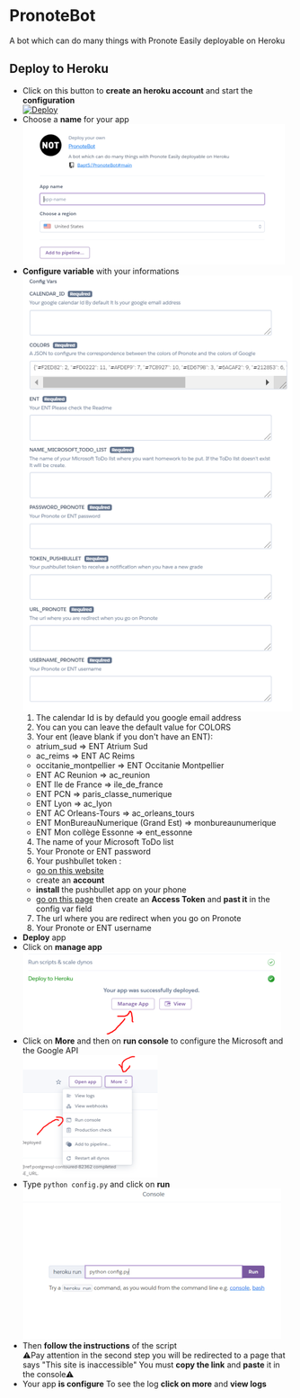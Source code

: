 # PronoteBot
A bot which can do many things with Pronote Easily deployable on Heroku

## Deploy to Heroku
* Click on this button to **create an heroku account** and start the **configuration**\
[![Deploy](https://www.herokucdn.com/deploy/button.svg)](https://heroku.com/deploy?template=https://github.com/Bapt5/PronoteBot/tree/main)
* Choose a **name** for your app\
![choose](./images/choose-name.png)
* **Configure variable** with your informations\
![config](./images/config-var.png)
  1. The calendar Id is by defauld you google email address
  2. You can you can leave the default value for COLORS
  3. Your ent (leave blank if you don't have an ENT):
    * atrium_sud => ENT Atrium Sud
    * ac_reims => ENT AC Reims
    * occitanie_montpellier => ENT Occitanie Montpellier
    * ENT AC Reunion => ac_reunion
    * ENT Ile de France => ile_de_france
    * ENT PCN => paris_classe_numerique
    * ENT Lyon => ac_lyon
    * ENT AC Orleans-Tours => ac_orleans_tours
    * ENT MonBureauNumerique (Grand Est) => monbureaunumerique
    * ENT Mon collège Essonne => ent_essonne
  4. The name of your Microsoft ToDo list
  5. Your Pronote or ENT password
  6. Your pushbullet token :
    * [go on this website](https://www.pushbullet.com/)
    * create an **account**
    * **install** the pushbullet app on your phone
    * [go on this page](https://www.pushbullet.com/#settings) then create an **Access Token** and **past it** in the config var field
  7. The url where you are redirect when you go on Pronote
  8. Your Pronote or ENT username
* **Deploy** app
* Click on **manage app**\
![manage](./images/manage-app.png)
* Click on **More** and then on **run console** to configure the Microsoft and the Google API\
![run](./images/run-console.png)
* Type ```python config.py``` and click on **run**\
![configpy](./images/configpy.png)
* Then **follow the instructions** of the script\
⚠Pay attention in the second step you will be redirected to a page that says "This site is inaccessible" You must **copy the link** and **paste** it in the console⚠
* Your app **is configure** To see the log **click on more** and **view logs**
